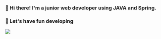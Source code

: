 ### 👋 Hi there! I'm a junior web developer using JAVA and Spring.  
### 🚀 Let's have fun developing  
  
<a href="mailto:﻿gag7ga@gmail.com?subject=안녕하세요." target="_blank"><img src="https://img.shields.io/badge/Gmail-#F9F54B?style=plastic&logo=Gmail&logoColor=#EA4335"/></a>


<!--
**OlttaeMelona/OlttaeMelona** is a ✨ _special_ ✨ repository because its `README.md` (this file) appears on your GitHub profile.

Here are some ideas to get you started:

- 🔭 I’m currently working on ...
- 🌱 I’m currently learning ...
- 👯 I’m looking to collaborate on ...
- 🤔 I’m looking for help with ...
- 💬 Ask me about ...
- 📫 How to reach me: ...
- 😄 Pronouns: ...
- ⚡ Fun fact: ...
-->
